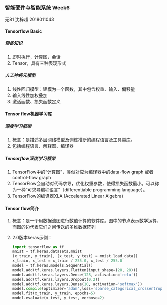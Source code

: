 ### 智能硬件与智能系统 Week6

无81 沈梓超 2018011043

#### Tensorflow Basic

##### 预备知识

1. 即时执行，计算图，会话
2. Tensor，具有三种表现形式

##### 人工神经元模型

1. 线性回归模型：建模为一个函数，其中包含权重、输入、偏移量
2. 输入线性加权叠加
3. 激活函数、损失函数定义

#### Tensor flow机器学习库

##### 深度学习框架

1. 概念：是描述多层网络模型及训练推断的编程语言及工具类库。
2. 包括编程语言、解释器、编译器

##### Tensorflow深度学习框架

1. TensorFlow中的“计算图”，类似对应为编译器中的data\-flow graph 或者control\-flow graph  
2. TensorFlow会自动对代码求导，优化权重参数，使得损失函数最小。可以称为一种“可求导编程语言”（differentiable programming language）。
3. TensorFlow的编译器XLA (Accelerated Linear Algebra) 

#### Tensor flow简介

1. 概念：是一个用数据流图进行数值计算的软件库。图中的节点表示数学运算，而图的边代表它们之间传送的多维数据阵列

2. 2.0版本keras示例：

	```python
	import tensorflow as tf
	mnist = tf.keras.datasets.mnist
	(x_train, y_train), (x_test, y_test) = mnist.load_data()
	x_train, x_test = x_train / 255.0, x_test / 255.0
	model = tf.keras.models.Sequential()
	model.add(tf.keras.layers.Flatten(input_shape=(28, 28)))
	model.add(tf.keras.layers.Dense(128, activation='relu'))
	model.add(tf.keras.layers.Dropout(0.2))
	model.add(tf.keras.layers.Dense(10, activation='softmax'))
	model.compile(optimizer='adam',loss='sparse_categorical_crossentropy', metrics=['accuracy'])
	model.fit(x_train, y_train, epochs=5)
	model.evaluate(x_test, y_test, verbose=2)
	```

	